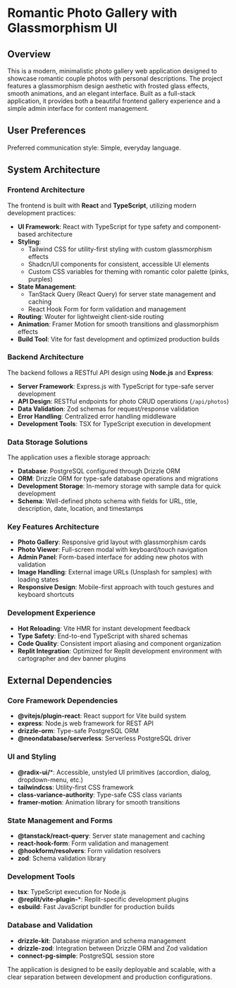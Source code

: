 # Romantic Photo Gallery with Glassmorphism UI

## Overview

This is a modern, minimalistic photo gallery web application designed to showcase romantic couple photos with personal descriptions. The project features a glassmorphism design aesthetic with frosted glass effects, smooth animations, and an elegant interface. Built as a full-stack application, it provides both a beautiful frontend gallery experience and a simple admin interface for content management.

## User Preferences

Preferred communication style: Simple, everyday language.

## System Architecture

### Frontend Architecture

The frontend is built with **React** and **TypeScript**, utilizing modern development practices:

- **UI Framework**: React with TypeScript for type safety and component-based architecture
- **Styling**: 
  - Tailwind CSS for utility-first styling with custom glassmorphism effects
  - Shadcn/UI components for consistent, accessible UI elements
  - Custom CSS variables for theming with romantic color palette (pinks, purples)
- **State Management**: 
  - TanStack Query (React Query) for server state management and caching
  - React Hook Form for form validation and management
- **Routing**: Wouter for lightweight client-side routing
- **Animation**: Framer Motion for smooth transitions and glassmorphism effects
- **Build Tool**: Vite for fast development and optimized production builds

### Backend Architecture

The backend follows a RESTful API design using **Node.js** and **Express**:

- **Server Framework**: Express.js with TypeScript for type-safe server development
- **API Design**: RESTful endpoints for photo CRUD operations (`/api/photos`)
- **Data Validation**: Zod schemas for request/response validation
- **Error Handling**: Centralized error handling middleware
- **Development Tools**: TSX for TypeScript execution in development

### Data Storage Solutions

The application uses a flexible storage approach:

- **Database**: PostgreSQL configured through Drizzle ORM
- **ORM**: Drizzle ORM for type-safe database operations and migrations
- **Development Storage**: In-memory storage with sample data for quick development
- **Schema**: Well-defined photo schema with fields for URL, title, description, date, location, and timestamps

### Key Features Architecture

- **Photo Gallery**: Responsive grid layout with glassmorphism cards
- **Photo Viewer**: Full-screen modal with keyboard/touch navigation
- **Admin Panel**: Form-based interface for adding new photos with validation
- **Image Handling**: External image URLs (Unsplash for samples) with loading states
- **Responsive Design**: Mobile-first approach with touch gestures and keyboard shortcuts

### Development Experience

- **Hot Reloading**: Vite HMR for instant development feedback
- **Type Safety**: End-to-end TypeScript with shared schemas
- **Code Quality**: Consistent import aliasing and component organization
- **Replit Integration**: Optimized for Replit development environment with cartographer and dev banner plugins

## External Dependencies

### Core Framework Dependencies
- **@vitejs/plugin-react**: React support for Vite build system
- **express**: Node.js web framework for REST API
- **drizzle-orm**: Type-safe PostgreSQL ORM
- **@neondatabase/serverless**: Serverless PostgreSQL driver

### UI and Styling
- **@radix-ui/***: Accessible, unstyled UI primitives (accordion, dialog, dropdown-menu, etc.)
- **tailwindcss**: Utility-first CSS framework
- **class-variance-authority**: Type-safe CSS class variants
- **framer-motion**: Animation library for smooth transitions

### State Management and Forms
- **@tanstack/react-query**: Server state management and caching
- **react-hook-form**: Form validation and management
- **@hookform/resolvers**: Form validation resolvers
- **zod**: Schema validation library

### Development Tools
- **tsx**: TypeScript execution for Node.js
- **@replit/vite-plugin-***: Replit-specific development plugins
- **esbuild**: Fast JavaScript bundler for production builds

### Database and Validation
- **drizzle-kit**: Database migration and schema management
- **drizzle-zod**: Integration between Drizzle ORM and Zod validation
- **connect-pg-simple**: PostgreSQL session store

The application is designed to be easily deployable and scalable, with a clear separation between development and production configurations.
